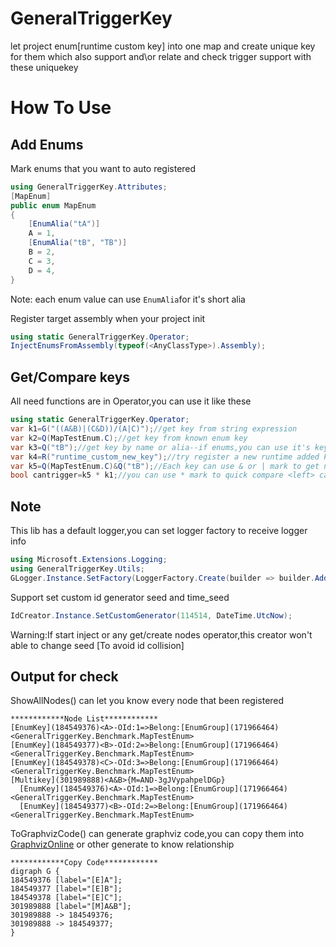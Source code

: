 # GeneralTriggerKey
let project enum\[runtime custom key] into one map and create unique key for them 
which also support and\or relate and check trigger support with these uniquekey

# How To Use
## Add Enums
Mark enums that you want to auto registered
```cs
using GeneralTriggerKey.Attributes;
[MapEnum]
public enum MapEnum
{
    [EnumAlia("tA")]
    A = 1,
    [EnumAlia("tB", "TB")]
    B = 2,
    C = 3,
    D = 4,
}
```
Note: each enum value can use ```EnumAlia```for it's short alia

Register target assembly when your project init
```cs
using static GeneralTriggerKey.Operator;
InjectEnumsFromAssembly(typeof(<AnyClassType>).Assembly);
```

## Get/Compare keys
All need functions are in Operator,you can use it like these
```cs
using static GeneralTriggerKey.Operator;
var k1=G("((A&B)|(C&D))/(A|C)");//get key from string expression
var k2=Q(MapTestEnum.C);//get key from known enum key
var k3=Q("tB");//get key by name or alia--if enums,you can use it's key name
var k4=R("runtime_custom_new_key");//try register a new runtime added key
var k5=Q(MapTestEnum.C)&Q("tB");//Each key can use & or | mark to get new relate key
bool cantrigger=k5 * k1;//you can use * mark to quick compare <left> can trigger <right> (left * right) ,for this compare means [k5--C&B can trigger k1--A&B|A&C]
```

## Note
This lib has a default logger,you can set logger factory to receive logger info
```cs
using Microsoft.Extensions.Logging;
using GeneralTriggerKey.Utils;
GLogger.Instance.SetFactory(LoggerFactory.Create(builder => builder.AddConsole()));//Set default console output
```
Support set custom id generator seed and time_seed
```cs
IdCreator.Instance.SetCustomGenerator(114514, DateTime.UtcNow);
```
Warning:If start inject or any get/create nodes operator,this creator won't able to change seed [To avoid id collision]

## Output for check
ShowAllNodes() can let you know every node that been registered
```
************Node List************
[EnumKey](184549376)<A>-OId:1=>Belong:[EnumGroup](171966464)<GeneralTriggerKey.Benchmark.MapTestEnum>
[EnumKey](184549377)<B>-OId:2=>Belong:[EnumGroup](171966464)<GeneralTriggerKey.Benchmark.MapTestEnum>
[EnumKey](184549378)<C>-OId:3=>Belong:[EnumGroup](171966464)<GeneralTriggerKey.Benchmark.MapTestEnum>
[Multikey](301989888)<A&B>{M=AND-3gJVypahpelDGp}
  [EnumKey](184549376)<A>-OId:1=>Belong:[EnumGroup](171966464)<GeneralTriggerKey.Benchmark.MapTestEnum>
  [EnumKey](184549377)<B>-OId:2=>Belong:[EnumGroup](171966464)<GeneralTriggerKey.Benchmark.MapTestEnum>
```

ToGraphvizCode() can generate graphviz code,you can copy them into [GraphvizOnline](https://dreampuf.github.io/GraphvizOnline/) or other generate to know relationship
```
************Copy Code************
digraph G {
184549376 [label="[E]A"];
184549377 [label="[E]B"];
184549378 [label="[E]C"];
301989888 [label="[M]A&B"];
301989888 -> 184549376;
301989888 -> 184549377;
}
```
